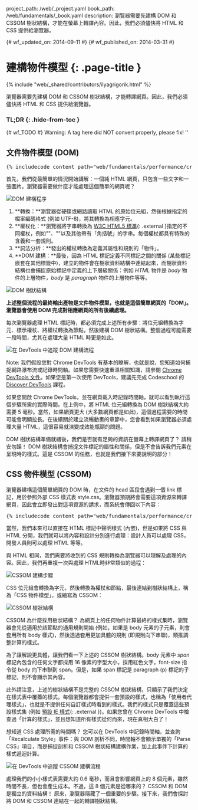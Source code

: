 project_path: /web/_project.yaml
book_path: /web/fundamentals/_book.yaml
description: 瀏覽器需要先建構 DOM 和 CSSOM 樹狀結構，才能在螢幕上轉譯內容。因此，我們必須儘快將 HTML 和 CSS 提供給瀏覽器。

{# wf_updated_on: 2014-09-11 #}
{# wf_published_on: 2014-03-31 #}

# 建構物件模型 {: .page-title }

{% include "web/_shared/contributors/ilyagrigorik.html" %}


瀏覽器需要先建構 DOM 和 CSSOM 樹狀結構，才能轉譯網頁。因此，我們必須儘快將 HTML 和 CSS 提供給瀏覽器。



### TL;DR {: .hide-from-toc }
{# wf_TODO #}
Warning: A tag here did NOT convert properly, please fix! ''


## 文件物件模型 (DOM)


<pre class="prettyprint">
{% includecode content_path="web/fundamentals/performance/critical-rendering-path/_code/basic_dom.html" region_tag="full" adjust_indentation="auto" %}
</pre>

首先，我們從最簡單的情況開始講解：一個純 HTML 網頁，只包含一些文字和一張圖片。瀏覽器需要做什麼才能處理這個簡單的網頁呢？

<img src="images/full-process.png" alt="DOM 建構程序">

1. **轉換：**瀏覽器從硬碟或網路讀取 HTML 的原始位元組，然後根據指定的檔案編碼格式 (例如 UTF-8)，將其轉換為相應字元。
1. **權杖化：**瀏覽器將字串轉換為 [W3C HTML5 標準](http://www.w3.org/TR/html5/){: .external }指定的不同權杖，例如"<html>"、"<body>"以及其他帶有「角括號」的字串。每個權杖都具有特殊的含義和一套規則。
1. **詞法分析：**發出的權杖轉換為定義其屬性和規則的「物件」。
1. **DOM 建構：**最後，因為 HTML 標記定義不同標記之間的關係 (某些標記嵌套在其他標籤中)，建立的物件會在樹狀資料結構中連結起來，而樹狀資料結構也會捕捉原始標記中定義的上下層級關係：例如 _HTML_ 物件是 _body_ 物件的上層物件，_body_ 是 _paragraph_ 物件的上層物件等等。

<img src="images/dom-tree.png" class="center" alt="DOM 樹狀結構">

**上述整個流程的最終輸出產物是文件物件模型，也就是這個簡單網頁的「DOM」。瀏覽器會使用 DOM 完成對相應網頁的所有後續處理。**

每次瀏覽器處理 HTML 標記時，都必須完成上述所有步驟：將位元組轉換為字元、標示權杖、將權杖轉換為節點，然後建構 DOM 樹狀結構。整個過程可能需要一段時間，尤其在處理大量 HTML 時更是如此。

<img src="images/dom-timeline.png" class="center" alt="在 DevTools 中追蹤 DOM 建構流程">

Note: 我們假設您對 Chrome DevTools 有基本的瞭解，也就是說，您知道如何捕捉網路瀑布流或記錄時間軸。如果您需要快速重溫相關知識，請參閱 <a href="https://developer.chrome.com/devtools">Chrome DevTools 文件</a>。如果您是第一次使用 DevTools，建議先完成 Codeschool 的 <a href="http://discover-devtools.codeschool.com/">Discover DevTools</a> 課程。

如果您開啟 Chrome DevTools，並在網頁載入時記錄時間軸，就可以看到執行這個步驟所需的實際時間。在上例中，將 HTML 位元組轉換為 DOM 樹狀結構大約需要 5 毫秒。當然，如果網頁更大 (大多數網頁都是如此)，這個過程需要的時間可能會明顯拉長。在後續關於建立流暢動畫的章節中，您會看到如果瀏覽器必須處理大量 HTML，這很容易就演變成效能瓶頸的問題。

DOM 樹狀結構準備就緒後，我們是否就有足夠的資訊在螢幕上轉譯網頁了？ 請稍安勿躁！ DOM 樹狀結構會捕捉文件標記的屬性和關係，但是不會告訴我們元素在呈現時的樣式。這是 CSSOM 的任務，也就是我們接下來要說明的部分！

## CSS 物件模型 (CSSOM)

瀏覽器建構這個簡單網頁的 DOM 時，在文件的 head 區段會遇到一個 link 標記，用於參照外部 CSS 樣式表 style.css。瀏覽器預期將會需要這項資源來轉譯網頁，因此會立即發出對這項資源的請求，而系統會傳回以下內容：

<pre class="prettyprint">
{% includecode content_path="web/fundamentals/performance/critical-rendering-path/_code/style.css" region_tag="full"   adjust_indentation="auto" %}
</pre>

當然，我們本來可以直接在 HTML 標記中聲明樣式 (內嵌)，但是如果將 CSS 與 HTML 分開，我們就可以將內容和設計分別進行處理：設計人員可以處理 CSS，開發人員則可以處理 HTML 等等。

與 HTML 相同，我們需要將收到的 CSS 規則轉換為瀏覽器可以理解及處理的內容。因此，我們再重複一次與處理 HTML時非常類似的過程：

<img src="images/cssom-construction.png" class="center" alt="CSSOM 建構步驟">

CSS 位元組會轉換為字元，然後轉換為權杖和節點，最後連結到樹狀結構上，稱為「CSS 物件模型」，或縮寫為 CSSOM：

<img src="images/cssom-tree.png" class="center" alt="CSSOM 樹狀結構">

CSSOM 為什麼採用樹狀結構？ 為網頁上的任何物件計算最終的樣式集時，瀏覽器會先從適用於該節點的通用規則開始 (例如，如果是 body 元素的子元素，則會套用所有 body 樣式)，然後透過套用更加具體的規則 (即規則向下串聯)，類推調整計算的樣式。

為了讓解說更具體，讓我們看一下上述的 CSSOM 樹狀結構。body 元素中 _span_ 標記內包含的任何文字都採用 16 像素的字型大小，採用紅色文字，font-size 指令從 body 向下串聯到 span。但是，如果 span 標記是 paragraph (p) 標記的子標記，則不會顯示其內容。

此外請注意，上述的樹狀結構不是完整的 CSSOM 樹狀結構，只顯示了我們決定在樣式表中覆蓋的樣式。每個瀏覽器都會提供一套預設的樣式，也稱為「使用者代理樣式」，也就是不提供任何自訂樣式時看到的樣式。我們的樣式只是覆蓋這些預設樣式集 (例如 [預設 IE 樣式](http://www.iecss.com/){: .external })。如果您曾在 Chrome DevTools 中檢查過「計算的樣式」，並且想知道所有樣式從何而來，現在真相大白了！

想知道 CSS 處理所需的時間嗎？ 您可以在 DevTools 中記錄時間軸，並查詢「Recalculate Style」事件：與 DOM 剖析不同，時間軸不會顯示單獨的「Parse CSS」項目，而是捕捉剖析和 CSSOM 樹狀結構建構作業，加上此事件下計算的樣式遞迴計算。

<img src="images/cssom-timeline.png" class="center" alt="在 DevTools 中追蹤 CSSOM 建構流程">

處理我們的小小樣式表需要大約 0.6 毫秒，而且會影響網頁上的 8 個元素，雖然時間不長，但也會產生成本。不過，這 8 個元素是從哪來的？ CSSOM 和 DOM 是獨立的資料結構！ 原來，瀏覽器隱藏了一個重要的步驟。接下來，我們會探討將 DOM 和 CSSOM 連結在一起的轉譯樹狀結構。



